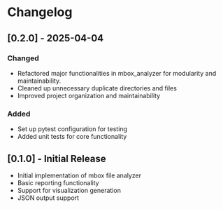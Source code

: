 # Changelog

## [0.2.0] - 2025-04-04
### Changed
- Refactored major functionalities in mbox_analyzer for modularity and maintainability.
- Cleaned up unnecessary duplicate directories and files
- Improved project organization and maintainability

### Added
- Set up pytest configuration for testing
- Added unit tests for core functionality

## [0.1.0] - Initial Release
- Initial implementation of mbox file analyzer
- Basic reporting functionality
- Support for visualization generation
- JSON output support


